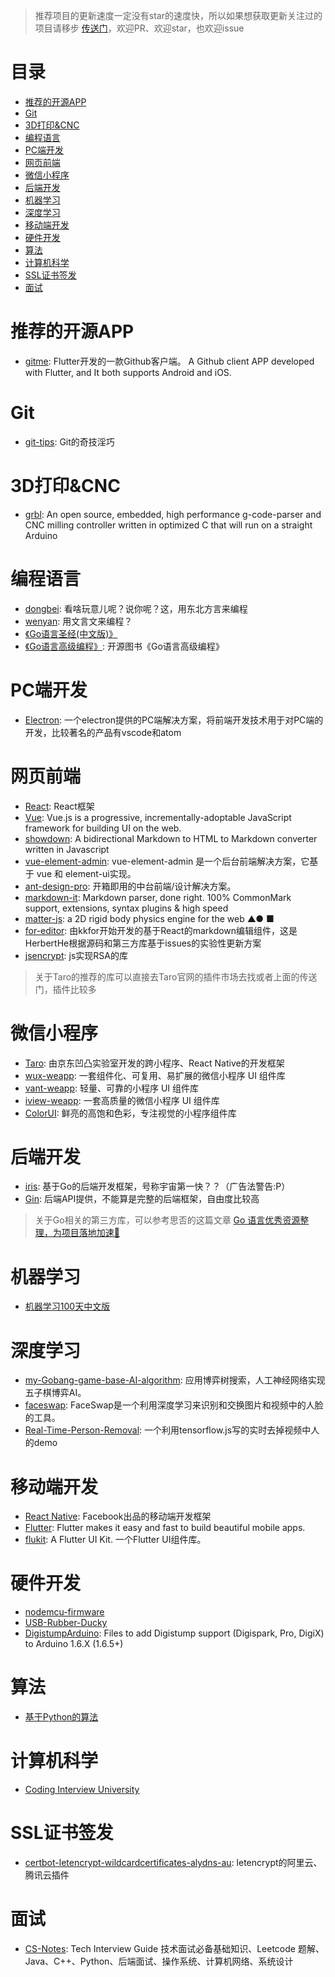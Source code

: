 > 推荐项目的更新速度一定没有star的速度快，所以如果想获取更新关注过的项目请移步 [传送门](https://github.com/HerbertHe?tab=stars)，欢迎PR、欢迎star，也欢迎issue

# 目录

* [推荐的开源APP](https://github.com/NUCOSC/RecommendProjects/blob/master/README.md#推荐的开源app)
* [Git](https://github.com/NUCOSC/RecommendProjects/blob/master/README.md#git)
* [3D打印&CNC](https://github.com/NUCOSC/RecommendProjects/blob/master/README.md#3d打印&cnc)
* [编程语言](https://github.com/NUCOSC/RecommendProjects/blob/master/README.md#编程语言)
* [PC端开发](https://github.com/NUCOSC/RecommendProjects/blob/master/README.md#PC端开发)
* [网页前端](https://github.com/NUCOSC/RecommendProjects/blob/master/README.md#网页前端)
* [微信小程序](https://github.com/NUCOSC/RecommendProjects/blob/master/README.md#微信小程序)
* [后端开发](https://github.com/NUCOSC/RecommendProjects/blob/master/README.md#后端开发)
* [机器学习](https://github.com/NUCOSC/RecommendProjects/blob/master/README.md#机器学习)
* [深度学习](https://github.com/NUCOSC/RecommendProjects/blob/master/README.md#深度学习)
* [移动端开发](https://github.com/NUCOSC/RecommendProjects/blob/master/README.md#移动端开发)
* [硬件开发](https://github.com/NUCOSC/RecommendProjects/blob/master/README.md#硬件开发)
* [算法](https://github.com/NUCOSC/RecommendProjects/blob/master/README.md#算法)
* [计算机科学](https://github.com/NUCOSC/RecommendProjects/blob/master/README.md#计算机科学)
* [SSL证书签发](https://github.com/NUCOSC/RecommendProjects/blob/master/README.md#ssl证书签发)
* [面试](https://github.com/NUCOSC/RecommendProjects/blob/master/README.md#面试)

# 推荐的开源APP

* [gitme](https://github.com/flutterchina/gitme): Flutter开发的一款Github客户端。 A Github client APP developed with Flutter, and It both supports Android and iOS. 

# Git

* [git-tips](https://github.com/521xueweihan/git-tips): Git的奇技淫巧

# 3D打印&CNC

* [grbl](https://github.com/grbl/grbl): An open source, embedded, high performance g-code-parser and CNC milling controller written in optimized C that will run on a straight Arduino

# 编程语言

* [dongbei](https://github.com/zhanyong-wan/dongbei): 看啥玩意儿呢？说你呢？这，用东北方言来编程
* [wenyan](https://github.com/wenyan-lang/wenyan): 用文言文来编程？
* [《Go语言圣经(中文版)》](https://github.com/golang-china/gopl-zh)
* [《Go语言高级编程》](https://github.com/chai2010/advanced-go-programming-book): 开源图书《Go语言高级编程》

# PC端开发

* [Electron](https://www.electronjs.org/docs): 一个electron提供的PC端解决方案，将前端开发技术用于对PC端的开发，比较著名的产品有vscode和atom

# 网页前端

* [React](https://reactjs.org/): React框架
* [Vue](https://github.com/vuejs/vue): Vue.js is a progressive, incrementally-adoptable JavaScript framework for building UI on the web.
* [showdown](https://github.com/showdownjs/showdown): A bidirectional Markdown to HTML to Markdown converter written in Javascript
* [vue-element-admin](https://github.com/PanJiaChen/vue-element-admin): vue-element-admin 是一个后台前端解决方案，它基于 vue 和 element-ui实现。
* [ant-design-pro](https://github.com/ant-design/ant-design-pro): 开箱即用的中台前端/设计解决方案。
* [markdown-it](https://github.com/markdown-it/markdown-it): Markdown parser, done right. 100% CommonMark support, extensions, syntax plugins & high speed
* [matter-js](https://github.com/liabru/matter-js): a 2D rigid body physics engine for the web ▲● ■ 
* [for-editor](https://github.com/HerbertHe/for-editor): 由kkfor开始开发的基于React的markdown编辑组件，这是HerbertHe根据源码和第三方库基于issues的实验性更新方案
* [jsencrypt](https://github.com/travist/jsencrypt): js实现RSA的库

> 关于Taro的推荐的库可以直接去Taro官网的插件市场去找或者上面的传送门，插件比较多

# 微信小程序

* [Taro](https://taro.aotu.io/): 由京东凹凸实验室开发的跨小程序、React Native的开发框架
* [wux-weapp](https://github.com/wux-weapp/wux-weapp): 一套组件化、可复用、易扩展的微信小程序 UI 组件库
* [vant-weapp](https://github.com/youzan/vant-weapp): 轻量、可靠的小程序 UI 组件库
* [iview-weapp](https://github.com/TalkingData/iview-weapp): 一套高质量的微信小程序 UI 组件库
* [ColorUI](https://github.com/weilanwl/ColorUI): 鲜亮的高饱和色彩，专注视觉的小程序组件库 

# 后端开发

* [iris](https://github.com/kataras/iris): 基于Go的后端开发框架，号称宇宙第一快？？（广告法警告:P）
* [Gin](https://github.com/gin-gonic/gin): 后端API提供，不能算是完整的后端框架，自由度比较高

> 关于Go相关的第三方库，可以参考思否的这篇文章 [Go 语言优秀资源整理，为项目落地加速🏃](https://segmentfault.com/a/1190000020868910#item-10-42)

# 机器学习

* [机器学习100天中文版](https://github.com/MLEveryday/100-Days-Of-ML-Code)

# 深度学习

* [my-Gobang-game-base-AI-algorithm](https://github.com/jimth001/my-Gobang-game-base-AI-algorithm): 应用博弈树搜索，人工神经网络实现五子棋博弈AI。
* [faceswap](https://github.com/deepfakes/faceswap): FaceSwap是一个利用深度学习来识别和交换图片和视频中的人脸的工具。
* [Real-Time-Person-Removal](https://github.com/jasonmayes/Real-Time-Person-Removal): 一个利用tensorflow.js写的实时去掉视频中人的demo

# 移动端开发

* [React Native](https://reactnative.dev/): Facebook出品的移动端开发框架
* [Flutter](https://github.com/flutter/flutter): Flutter makes it easy and fast to build beautiful mobile apps.
* [flukit](https://github.com/flutterchina/flukit): A Flutter UI Kit. 一个Flutter UI组件库。

# 硬件开发

* [nodemcu-firmware](https://github.com/nodemcu/nodemcu-firmware)
* [USB-Rubber-Ducky](https://github.com/hak5darren/USB-Rubber-Ducky)
* [DigistumpArduino](https://github.com/digistump/DigistumpArduino): Files to add Digistump support (Digispark, Pro, DigiX) to Arduino 1.6.X (1.6.5+)

# 算法

* [基于Python的算法](https://github.com/TheAlgorithms/Python)

# 计算机科学

* [Coding Interview University](https://github.com/jwasham/coding-interview-university)

# SSL证书签发

* [certbot-letencrypt-wildcardcertificates-alydns-au](https://github.com/ywdblog/certbot-letencrypt-wildcardcertificates-alydns-au):  letencrypt的阿里云、腾讯云插件

# 面试

* [CS-Notes](https://github.com/CyC2018/CS-Notes): Tech Interview Guide 技术面试必备基础知识、Leetcode 题解、Java、C++、Python、后端面试、操作系统、计算机网络、系统设计 
